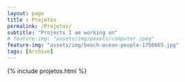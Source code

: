 ```yaml
--- 
layout: page
title : Projetos 
permalink: /Projetos/
subtitle: "Projects I am working on" 
# feature-img: "assets/img/pexels/computer.jpeg"
feature-img: "assets/img/beach-ocean-people-1756665.jpg"
tags: [Archive]
---
```


{% include projetos.html %}